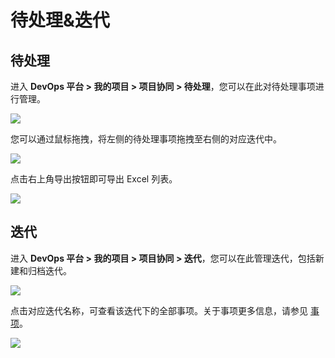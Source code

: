 # 待处理&迭代

## 待处理

进入 **DevOps 平台 > 我的项目 > 项目协同 > 待处理**，您可以在此对待处理事项进行管理。

![](https://terminus-paas.oss-cn-hangzhou.aliyuncs.com/paas-doc/2021/08/23/1bca0af1-327b-4baf-bbb0-77472f7a7b08.png)

您可以通过鼠标拖拽，将左侧的待处理事项拖拽至右侧的对应迭代中。

![](https://terminus-paas.oss-cn-hangzhou.aliyuncs.com/paas-doc/2021/08/23/a9c07d53-c3c3-411e-8f3d-6a8a2a7ff165.png)

点击右上角导出按钮即可导出 Excel 列表。

![](https://terminus-paas.oss-cn-hangzhou.aliyuncs.com/paas-doc/2021/08/23/49508c26-62c0-4138-9938-6b51f708cf93.png)

## 迭代

进入 **DevOps 平台 > 我的项目 > 项目协同 > 迭代**，您可以在此管理迭代，包括新建和归档迭代。

![](https://terminus-paas.oss-cn-hangzhou.aliyuncs.com/paas-doc/2021/08/23/9c66fb2c-c1ca-48aa-9198-8b18900d9f4e.png)

点击对应迭代名称，可查看该迭代下的全部事项。关于事项更多信息，请参见 [事项](issue.md)。

![](https://terminus-paas.oss-cn-hangzhou.aliyuncs.com/paas-doc/2021/08/23/29164336-e4cd-4785-a771-e5a55226320c.png)

